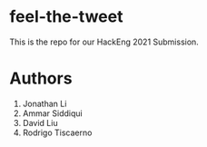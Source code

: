 # feel-the-tweet
This is the repo for our HackEng 2021 Submission.

# Authors
1. Jonathan Li
2. Ammar Siddiqui
3. David Liu
4. Rodrigo Tiscaerno 